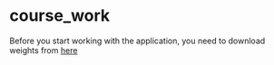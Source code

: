 # course_work

Before you start working with the application, you need to download weights from [here](https://yadi.sk/d/kYxJ_dmwJzhWMA)
